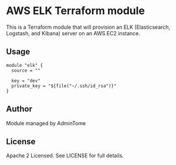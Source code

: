 # AWS ELK Terraform module

This is a Terraform module that will provision an ELK (Elasticsearch, Logstash, and Kibana) server on an AWS EC2 instance.

## Usage

```
module "elk" {
  source = ""

  key = "dev"
  private_key = "${file("~/.ssh/id_rsa")}"
}

```

## Author

Module managed by AdminTome

## License

Apache 2 Licensed. See LICENSE for full details.

